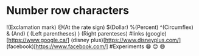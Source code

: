 # Number row characters
!(Exclamation mark)
@(At the rate sign)
$(Dollar)
%(Percent)
^(Circumflex)
& (And)
( (Left parentheses)
) (Right parenteses)
#links
(google)[https://www.google.ca/]
(disney plus)[https://www.disneyplus.com/]
(facebook)[https://www.facebook.com/]
#Experiments
😁
😊
😅
